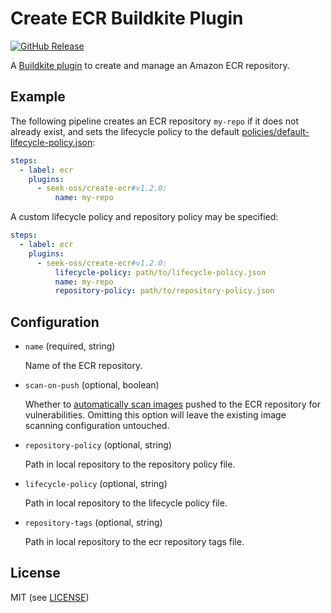 # Create ECR Buildkite Plugin

[![GitHub Release](https://img.shields.io/github/release/seek-oss/create-ecr-buildkite-plugin.svg)](https://github.com/seek-oss/create-ecr-buildkite-plugin/releases)

A [Buildkite plugin](https://buildkite.com/docs/agent/v3/plugins) to create and
manage an Amazon ECR repository.

## Example

The following pipeline creates an ECR repository `my-repo` if it does not
already exist, and sets the lifecycle policy to the default
[policies/default-lifecycle-policy.json](policies/default-lifecycle-policy.json):

```yaml
steps:
  - label: ecr
    plugins:
      - seek-oss/create-ecr#v1.2.0:
          name: my-repo
```

A custom lifecycle policy and repository policy may be specified:

```yaml
steps:
  - label: ecr
    plugins:
      - seek-oss/create-ecr#v1.2.0:
          lifecycle-policy: path/to/lifecycle-policy.json
          name: my-repo
          repository-policy: path/to/repository-policy.json
```

## Configuration

- `name` (required, string)

  Name of the ECR repository.

- `scan-on-push` (optional, boolean)

  Whether to [automatically scan images](https://docs.aws.amazon.com/AmazonECR/latest/userguide/image-scanning.html#scanning-repository) pushed to the ECR repository for vulnerabilities.
  Omitting this option will leave the existing image scanning configuration untouched.

- `repository-policy` (optional, string)

  Path in local repository to the repository policy file.

- `lifecycle-policy` (optional, string)

  Path in local repository to the lifecycle policy file.

- `repository-tags` (optional, string)

  Path in local repository to the ecr repository tags file.

## License

MIT (see [LICENSE](LICENSE))
